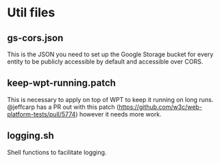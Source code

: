 # Util files

## gs-cors.json

This is the JSON you need to set up the Google Storage bucket for every entity to be publicly accessible by default and accessible over CORS.

## keep-wpt-running.patch

This is necessary to apply on top of WPT to keep it running on long runs. @jeffcarp has a PR out with this patch (https://github.com/w3c/web-platform-tests/pull/5774) however it needs more work.

## logging.sh

Shell functions to facilitate logging.
